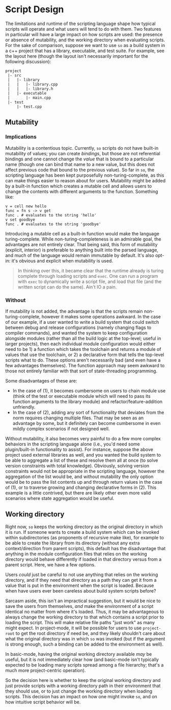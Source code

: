 # Script Design

The limitations and runtime of the scripting language shape how typical scripts
will operate and what users will tend to do with them. Two features in
particular will have a large impact on how scripts are used: the presence or
absence of mutability, and the working directory when evaluating scripts. For
the sake of comparison, suppose we want to use `so` as a build system in a c++
project that has a library, executable, and test suite. For example, see the
layout here (though the layout isn't necessarily important for the
following discussion):

```
project
 |- src
 |   |- library
 |   |   |- library.cpp
 |   |   |- library.h
 |   |- executable
 |       |- main.cpp
 |- test
     |- test.cpp
```

## Mutability

### Implications
Mutability is a contentious topic. Currently, `so` scripts do not have built-in
mutability of values; you can create _bindings_, but those are not referential
bindings and one cannot change the _value_ that is bound to a particular name
(though one can bind that name to a new value, but this does not affect previous
code that bound to the previous value). So far in `so`, the scripting language
has been kept purposefully non-turing-complete, as this can make things easier
to reason about for users. Mutability might be added by a built-in function
which creates a mutable cell and allows users to change the contents with
different arguments to the function. Something like:

```
v = cell new hello
func = fn s -> v get
func . # evaluates to the string 'hello'
v set goodbye
func . # evaluates to the string 'goodbye'
```

Introducing a mutable cell as a built-in function would make the language
turing-complete. While non-turing-completeness is an admirable goal, the
advantages are not entirely clear. That being said, this form of mutability
(explicit, interior) is preferable to anything built into the parsed language,
and much of the language would remain immutable by default. It's also opt-in:
it's obvious and explicit when mutability is used.

> In thinking over this, it became clear that the runtime already is turing
> complete through loading scripts and `exec`. One can run a program with
> `exec` to dynamically write a script file, and load that file (and the written
> script can do the same). Ain't IO a pain.

### Without
If mutability is not added, the advantage is that the scripts remain
non-turing-complete, however it makes some operations awkward. In the case of
our example, if a user wanted to write a build system that could switch between
debug and release configurations (namely changing flags to compiler commands),
and wanted the system to keep configuration alongside modules (rather than all
the build logic at the top-level; useful in larger projects), then each
individual module configuration would either need to be 1) a function which
takes the toolchain and returns a module of values that use the toolchain, or 2)
a declarative form that tells the top-level scripts what to do. These options
aren't necessarily bad (and even have a few advantages themselves). The function
approach may seem awkward to those not entirely familiar with that sort of
state-threading programming.

Some disadvantages of these are:
* In the case of (1), it becomes cumbersome on users to chain module use (think
  of the test or executable module which will need to pass its function
  arguments to the library module) and refactor/feature-addition unfriendly.
* In the case of (2), adding any sort of functionality that deviates from the
  norm requires changing multiple files. That may be seen as an advantage by
  some, but it definitely can become cumbersome in even mildly complex scenarios
  if not designed well.

Without mutability, it also becomes very painful to do a few more complex
behaviors in the scripting language alone (i.e., you'd need some plugin/built-in
functionality to assist). For instance, suppose the above project used external
libraries as well, and you wanted the build system to be able to aggregate a
list of these and resolve them all at once (to solve version constraints with
total knowledge). Obviously, solving version constraints would not be
appropriate in the scripting language, however the aggregation of the list would
be, and without mutability the only option would be to pass the list contents up
and through return values in the case of (1), or to traverse growing and
changing declarative forms in (2). This example is a little contrived, but there
are likely other even more valid scenarios where state aggregation would be
useful.

## Working directory

Right now, `so` keeps the working directory as the original directory in which
it is run. If someone wants to create a build system which can be invoked within
subdirectories (as proponents of recursive make like), for example to be able to
create the library from its directory (without any extra context/direction from
parent scripts), this default has the disadvantage that anything in the module
configuration files that relies on the working directory would behave
differently if loaded in that directory versus from a parent script. Here, we
have a few options.

Users _could_ just be careful to not use anything that relies on the working
directory, and if they need that directory as a path they can get it from a
value that is put in the environment when the script is loaded. Because when
have users ever been careless about build system scripts before?

Sarcasm aside, this isn't an impractical suggestion, but it would be nice to
save the users from themselves, _and_ make the environment of a script identical
no matter from where it's loaded. Thus, it may be advantageous to always change
the working directory to that which contains a script prior to loading the
script. This will make relative file paths "just work" as many might expect. In
project-mode, it will be possible for users to use `project-root` to get the
root directory if need be, and they likely shouldn't care about what the
original directory was in which `so` was invoked (but if the argument is strong
enough, such a binding can be added to the environment as well).

In basic-mode, having the original working directory available _may_ be useful,
but it is not immediately clear how (and basic-mode isn't typically expected to
be loading many scripts spread among a file hierarchy; that's a much more
project-centric operation).

So the decision here is whether to keep the original working directory and just
provide scripts with a working directory path in their environment that they
should use, or to just change the working directory when loading scripts. This
decision has an impact on how one might invoke `so`, and on how intuitive script
behavior will be.
